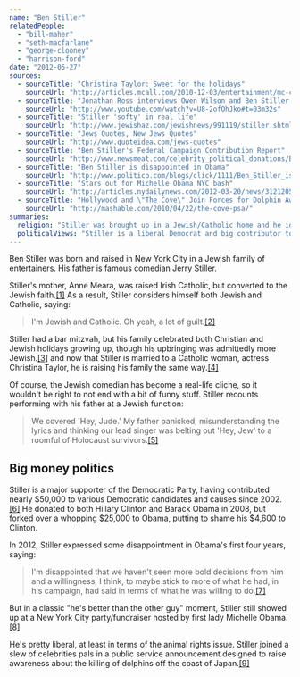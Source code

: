 ```yaml
---
name: "Ben Stiller"
relatedPeople:
  - "bill-maher"
  - "seth-macfarlane"
  - "george-clooney"
  - "harrison-ford"
date: "2012-05-27"
sources:
  - sourceTitle: "Christina Taylor: Sweet for the holidays"
    sourceUrl: "http://articles.mcall.com/2010-12-03/entertainment/mc-christine-taylor-20101203_1_christmas-tree-homemade-ornaments-holidays"
  - sourceTitle: "Jonathan Ross interviews Owen Wilson and Ben Stiller Part 2"
    sourceUrl: "http://www.youtube.com/watch?v=U8-2ofOhJko#t=03m32s"
  - sourceTitle: "Stiller 'softy' in real life"
    sourceUrl: "http://www.jewishaz.com/jewishnews/991119/stiller.shtml"
  - sourceTitle: "Jews Quotes, New Jews Quotes"
    sourceUrl: "http://www.quoteidea.com/jews-quotes"
  - sourceTitle: "Ben Stiller's Federal Campaign Contribution Report"
    sourceUrl: "http://www.newsmeat.com/celebrity_political_donations/Ben_Stiller.php"
  - sourceTitle: "Ben Stiller is disappointed in Obama"
    sourceUrl: "http://www.politico.com/blogs/click/1111/Ben_Stiller_is_disappointed_in_Obama.html"
  - sourceTitle: "Stars out for Michelle Obama NYC bash"
    sourceUrl: "http://articles.nydailynews.com/2012-03-20/news/31212051_1_first-lady-starry-crowd-dynamic-duo"
  - sourceTitle: "Hollywood and \"The Cove\" Join Forces for Dolphin Awareness PSA"
    sourceUrl: "http://mashable.com/2010/04/22/the-cove-psa/"
summaries:
  religion: "Stiller was brought up in a Jewish/Catholic home and he identifies with both faiths."
  politicalViews: "Stiller is a liberal Democrat and big contributor to the Democratic Party."
---
```


Ben Stiller was born and raised in New York City in a Jewish family of entertainers. His father is famous comedian Jerry Stiller.

Stiller's mother, Anne Meara, was raised Irish Catholic, but converted to the Jewish faith.<a class="source-citation" href="#http%3A%2F%2Farticles.mcall.com%2F2010-12-03%2Fentertainment%2Fmc-christine-taylor-20101203_1_christmas-tree-homemade-ornaments-holidays" title="Christina Taylor: Sweet for the holidays">[1]</a> As a result, Stiller considers himself both Jewish and Catholic, saying:

>I'm Jewish and Catholic. Oh yeah, a lot of guilt.<a class="source-citation" href="#http%3A%2F%2Fwww.youtube.com%2Fwatch%3Fv%3DU8-2ofOhJko%23t%3D03m32s" title="Jonathan Ross interviews Owen Wilson and Ben Stiller Part 2">[2]</a>

Stiller had a bar mitzvah, but his family celebrated both Christian and Jewish holidays growing up, though his upbringing was admittedly more Jewish.<a class="source-citation" href="#http%3A%2F%2Fwww.jewishaz.com%2Fjewishnews%2F991119%2Fstiller.shtml" title="Stiller &apos;softy&apos; in real life">[3]</a> and now that Stiller is married to a Catholic woman, actress Christina Taylor, he is raising his family the same way.<a class="source-citation" href="#http%3A%2F%2Farticles.mcall.com%2F2010-12-03%2Fentertainment%2Fmc-christine-taylor-20101203_1_christmas-tree-homemade-ornaments-holidays" title="Christina Taylor: Sweet for the holidays">[4]</a>

Of course, the Jewish comedian has become a real-life cliche, so it wouldn't be right to not end with a bit of funny stuff. Stiller recounts performing with his father at a Jewish function:

>We covered 'Hey, Jude.' My father panicked, misunderstanding the lyrics and thinking our lead singer was belting out 'Hey, Jew' to a roomful of Holocaust survivors.<a class="source-citation" href="#http%3A%2F%2Fwww.quoteidea.com%2Fjews-quotes" title="Jews Quotes, New Jews Quotes">[5]</a>

## Big money politics

Stiller is a major supporter of the Democratic Party, having contributed nearly $50,000 to various Democratic candidates and causes since 2002.<a class="source-citation" href="#http%3A%2F%2Fwww.newsmeat.com%2Fcelebrity_political_donations%2FBen_Stiller.php" title="Ben Stiller&apos;s Federal Campaign Contribution Report">[6]</a> He donated to both Hillary Clinton and Barack Obama in 2008, but forked over a whopping $25,000 to Obama, putting to shame his $4,600 to Clinton.

In 2012, Stiller expressed some disappointment in Obama's first four years, saying:

>I'm disappointed that we haven't seen more bold decisions from him and a willingness, I think, to maybe stick to more of what he had, in his campaign, had said in terms of what he was willing to do.<a class="source-citation" href="#http%3A%2F%2Fwww.politico.com%2Fblogs%2Fclick%2F1111%2FBen_Stiller_is_disappointed_in_Obama.html" title="Ben Stiller is disappointed in Obama">[7]</a>

But in a classic "he's better than the other guy" moment, Stiller still showed up at a New York City party/fundraiser hosted by first lady Michelle Obama.<a class="source-citation" href="#http%3A%2F%2Farticles.nydailynews.com%2F2012-03-20%2Fnews%2F31212051_1_first-lady-starry-crowd-dynamic-duo" title="Stars out for Michelle Obama NYC bash">[8]</a>

He's pretty liberal, at least in terms of the animal rights issue. Stiller joined a slew of celebrities pals in a public service announcement designed to raise awareness about the killing of dolphins off the coast of Japan.<a class="source-citation" href="#http%3A%2F%2Fmashable.com%2F2010%2F04%2F22%2Fthe-cove-psa%2F" title="Hollywood and &quot;The Cove&quot; Join Forces for Dolphin Awareness PSA">[9]</a>